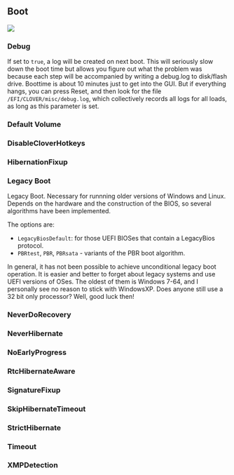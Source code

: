 ## Boot
![](/Users/kl45u5/Desktop/Docs/Guides/Clover_Configurator_Settings_Explained.assets/boot.png)
### Debug
If set to `true`, a log will be created on next boot. This will seriously slow down the boot time but allows you figure out what the problem was because each step will be accompanied by writing a debug.log to disk/flash drive. Boottime is about 10 minutes just to get into the GUI. But if everything hangs, you can press Reset, and then look for the file `/EFI/CLOVER/misc/debug.log`, which collectively records all logs for all loads, as long as this parameter is set.

### Default Volume

### DisableCloverHotkeys
### HibernationFixup
### Legacy Boot

Legacy Boot. Necessary for runnning older versions of Windows and Linux. Depends on the hardware and the construction of the BIOS, so several algorithms have been implemented. 

The options are:

- `LegacyBiosDefault`: for those UEFI BIOSes that contain a LegacyBios protocol.
- `PBRtest`, `PBR`, `PBRsata` - variants of the PBR boot algorithm.

In general, it has not been possible to achieve unconditional legacy boot operation. It is easier and better to forget about legacy systems and use UEFI versions of OSes. The oldest of them is Windows 7-64, and I personally see no reason to stick with WindowsXP. Does anyone still use a 32 bit only processor? Well, good luck then!

### NeverDoRecovery
### NeverHibernate
### NoEarlyProgress
### RtcHibernateAware
### SignatureFixup
### SkipHibernateTimeout
### StrictHibernate
### Timeout
### XMPDetection
